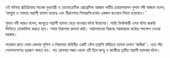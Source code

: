 ওই ঘটনার প্রতিক্রিয়ায় সাবেক মুখ্যমন্ত্রী ও ডেমোক্রেটিক প্রোগ্রেসিভ আজাদ পার্টির চেয়ারপারসন গুলাম নবী আজাদ বলেন, ‘কাথুয়া ও দোদায় সন্ত্রাসী হামলা হয়েছে এবং হীরানগরে সিআরপিএফের একজন জওয়ান নিহত হয়েছেন।’

গুলাম নবী আরও বলেন, জম্মুতে সন্ত্রাসী হামলা বেড়ে যাওয়ার ঘটনা উদ্বেগের। শান্তি বিনষ্টকারী এসব ঘটনা জরুরি ভিত্তিতে মোকাবিলা করতে হবে। সবার নিরাপত্তা কামনা করি। সন্ত্রাসবাদের বিরুদ্ধে সরকারকে কঠোর পদক্ষেপ নেওয়া দরকার।

গতকাল রাতে দোদা জেলায় পুলিশ ও নিরাপত্তা বাহিনীর একটি যৌথ তল্লাশি ফাঁড়িতে হামলা চালান ‘জঙ্গিরা’। এতে পাঁচ সেনাসদস্যসহ ছয়জন আহত হন। গত রোববার সন্ধ্যা থেকে এটি ছিল জম্মু ও কাশ্মীরে তৃতীয় সন্ত্রাসী হামলার ঘটনা।
